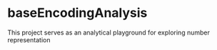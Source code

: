 # baseEncodingAnalysis
This project serves as an analytical playground for exploring number representation
